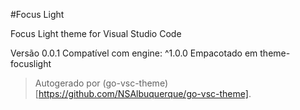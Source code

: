 #Focus Light

Focus Light theme for Visual Studio Code

Versão 0.0.1
Compatível com engine: ^1.0.0
Empacotado em theme-focuslight

> Autogerado por (go-vsc-theme)[https://github.com/NSAlbuquerque/go-vsc-theme].